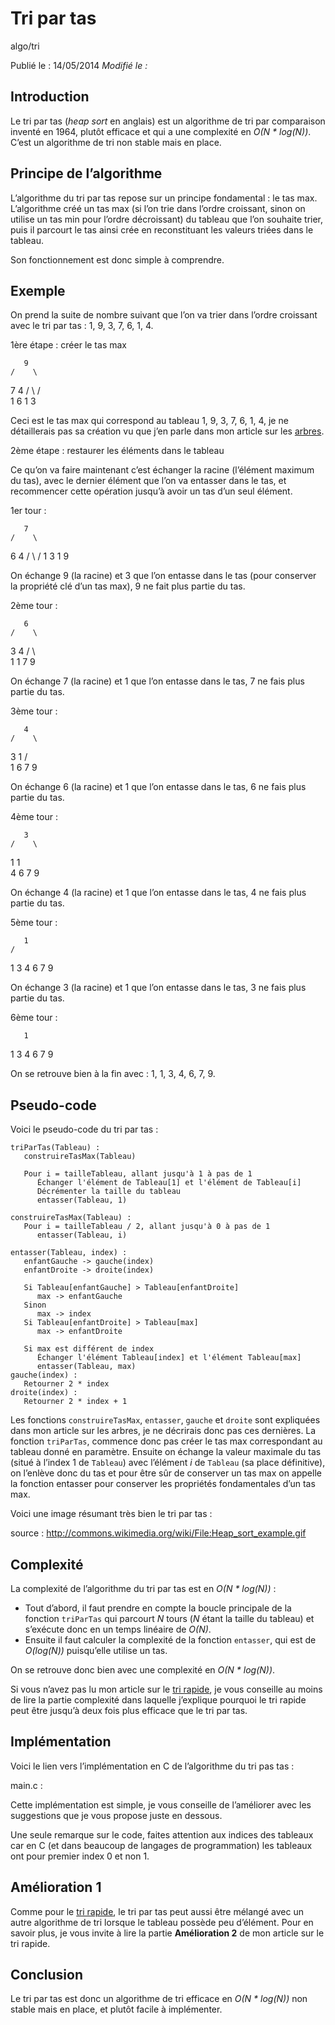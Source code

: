 Tri par tas
===========
algo/tri

Publié le : 14/05/2014
*Modifié le :*

## Introduction

Le tri par tas (*heap sort* en anglais) est un algorithme de tri par comparaison inventé en 1964, plutôt efficace et qui a une complexité en *O(N \* log(N))*. C’est un algorithme de tri non stable mais en place.

## Principe de l’algorithme

L’algorithme du tri par tas repose sur un principe fondamental : le tas max. L’algorithme créé un tas max (si l’on trie dans l’ordre croissant, sinon on utilise un tas min pour l’ordre décroissant) du tableau que l’on souhaite trier, puis il parcourt le tas ainsi crée en reconstituant les valeurs triées dans le tableau.

Son fonctionnement est donc simple à comprendre.

## Exemple

On prend la suite de nombre suivant que l’on va trier dans l’ordre croissant avec le tri par tas : 1, 9, 3, 7, 6, 1, 4.

1ère étape : créer le tas max

       9
    /    \
   7      4
 /  \    / \
1   6   1   3

Ceci est le tas max qui correspond au tableau 1, 9, 3, 7, 6, 1, 4, je ne détaillerais pas sa création vu que j’en parle dans mon article sur les [arbres](http://napnac.ga/algo/structure/arbre.html).

2ème étape : restaurer les éléments dans le tableau

Ce qu’on va faire maintenant c’est échanger la racine (l’élément maximum du tas), avec le dernier élément que l’on va entasser dans le tas, et recommencer cette opération jusqu’à avoir un tas d’un seul élément.

1er tour :

       7
    /    \
   6      4
 /  \    / 
1   3   1   9

On échange 9 (la racine) et 3 que l’on entasse dans le tas (pour conserver la propriété clé d’un tas max), 9 ne fait plus partie du tas.

2ème tour :

       6
    /    \
   3      4
 /  \     
1   1   7   9

On échange 7 (la racine) et 1 que l’on entasse dans le tas, 7 ne fais plus partie du tas.

3ème tour :

       4
    /    \
   3      1
 /       
1   6   7   9

On échange 6 (la racine) et 1 que l’on entasse dans le tas, 6 ne fais plus partie du tas.

4ème tour :

       3
    /    \
   1      1     
4   6   7   9

On échange 4 (la racine) et 1 que l’on entasse dans le tas, 4 ne fais plus partie du tas.

5ème tour :

       1
    /    
   1      3
4   6   7   9

On échange 3 (la racine) et 1 que l’on entasse dans le tas, 3 ne fais plus partie du tas.

6ème tour :

       1    
   1      3
4   6   7   9

On se retrouve bien à la fin avec : 1, 1, 3, 4, 6, 7, 9.

## Pseudo-code

Voici le pseudo-code du tri par tas :

```nohighlight
triParTas(Tableau) :
   construireTasMax(Tableau)

   Pour i = tailleTableau, allant jusqu'à 1 à pas de 1
      Échanger l'élément de Tableau[1] et l'élément de Tableau[i]
      Décrémenter la taille du tableau
      entasser(Tableau, 1)

construireTasMax(Tableau) :
   Pour i = tailleTableau / 2, allant jusqu'à 0 à pas de 1
      entasser(Tableau, i)

entasser(Tableau, index) :
   enfantGauche -> gauche(index)
   enfantDroite -> droite(index)

   Si Tableau[enfantGauche] > Tableau[enfantDroite]
      max -> enfantGauche
   Sinon
      max -> index
   Si Tableau[enfantDroite] > Tableau[max]
      max -> enfantDroite

   Si max est différent de index
      Échanger l'élément Tableau[index] et l'élément Tableau[max]
      entasser(Tableau, max)
gauche(index) :
   Retourner 2 * index
droite(index) : 
   Retourner 2 * index + 1
```

Les fonctions `construireTasMax`, `entasser`, `gauche` et `droite` sont expliquées dans mon article sur les arbres, je ne décrirais donc pas ces dernières. La fonction `triParTas`, commence donc pas créer le tas max correspondant au tableau donné en paramètre. Ensuite on échange la valeur maximale du tas (situé à l’index 1 de `Tableau`) avec l’élément *i* de `Tableau` (sa place définitive), on l’enlève donc du tas et pour être sûr de conserver un tas max on appelle la fonction entasser pour conserver les propriétés fondamentales d’un tas max.

Voici une image résumant très bien le tri par tas :

source : http://commons.wikimedia.org/wiki/File:Heap_sort_example.gif

## Complexité

La complexité de l’algorithme du tri par tas est en *O(N \* log(N))* :

- Tout d’abord, il faut prendre en compte la boucle principale de la fonction `triParTas` qui parcourt *N* tours (*N* étant la taille du tableau) et s’exécute donc en un temps linéaire de *O(N)*.
- Ensuite il faut calculer la complexité de la fonction `entasser`, qui est de *O(log(N))* puisqu’elle utilise un tas.

On se retrouve donc bien avec une complexité en *O(N \* log(N))*.

Si vous n’avez pas lu mon article sur le [tri rapide](http://napnac.ga/algo/tri/tri_rapide.html), je vous conseille au moins de lire la partie complexité dans laquelle j’explique pourquoi le tri rapide peut être jusqu’à deux fois plus efficace que le tri par tas.

## Implémentation

Voici le lien vers l’implémentation en C de l’algorithme du tri pas tas :

main.c : 

Cette implémentation est simple, je vous conseille de l’améliorer avec les suggestions que je vous propose juste en dessous.

Une seule remarque sur le code, faites attention aux indices des tableaux car en C (et dans beaucoup de langages de programmation) les tableaux ont pour premier index 0 et non 1.

## Amélioration 1

Comme pour le [tri rapide](http://napnac.ga/algo/tri/tri_rapide.html), le tri par tas peut aussi être mélangé avec un autre algorithme de tri lorsque le tableau possède peu d’élément. Pour en savoir plus, je vous invite à lire la partie **Amélioration 2** de mon article sur le tri rapide.

## Conclusion

Le tri par tas est donc un algorithme de tri efficace en *O(N \* log(N))* non stable mais en place, et plutôt facile à implémenter.
